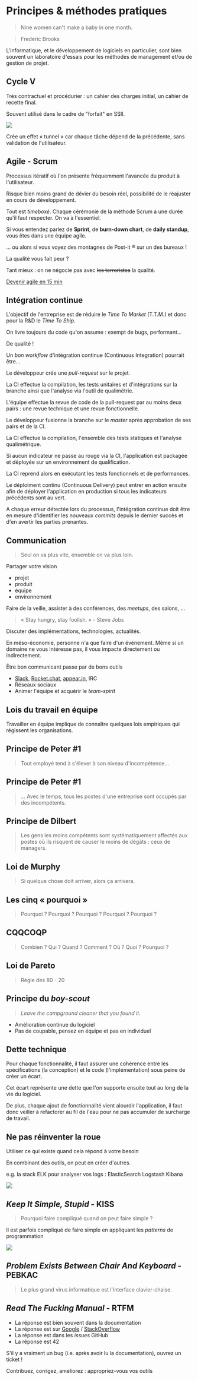 # Principes & méthodes pratiques


> Nine women can't make a baby in one month.

> Frederic Brooks


L'informatique, et le développement de logiciels en particulier, sont bien souvent un laboratoire d'essais pour les méthodes de management et/ou de gestion de projet.


## Cycle V


Très contractuel et procédurier : un cahier des charges initial, un cahier de recette final.


Souvent utilisé dans le cadre de "forfait" en SSII.


![](/doc/img/cycle_en_v.svg)


Crée un effet « tunnel » car chaque tâche dépend de la précédente, sans validation de l'utilisateur.


## Agile - Scrum


Processus itératif où l'on présente fréquemment l'avancée du produit à l'utilisateur.


Risque bien moins grand de dévier du besoin réel, possibilité de le réajuster en cours de développement.


Tout est *timeboxé*. Chaque cérémonie de la méthode Scrum a une durée qu'il faut respecter. On va à l'essentiel.


Si vous entendez parlez de **Sprint**, de **burn-down chart**, de **daily standup**, vous êtes dans une équipe agile.


... ou alors si vous voyez des montagnes de Post-it ® sur un des bureaux !


La qualité vous fait peur ?

Tant mieux : on ne négocie pas avec ~~les terroristes~~ la qualité.


[Devenir agile en 15 min](https://www.youtube.com/watch?v=3qMpB-UH9kA)


## Intégration continue


L'objectif de l'entreprise est de réduire le *Time To Market* (T.T.M.) et donc pour la R&D le *Time To Ship*.


On livre toujours du code qu'on assume : exempt de bugs, performant...

De qualité !


Un *bon* *workflow* d'intégration continue (Continuous Integration) pourrait être...


Le développeur crée une *pull-request* sur le projet.


La CI effectue la compilation, les tests unitaires et d'intégrations sur la branche ainsi que l'analyse via l'outil de qualimétrie.


L'équipe effectue la revue de code de la pull-request par au moins deux pairs : une revue technique et une revue fonctionnelle.


Le développeur fusionne la branche sur le *master* après approbation de ses pairs et de la CI.


La CI effectue la compilation, l'ensemble des tests statiques et l'analyse qualimétrique.


Si aucun indicateur ne passe au rouge via la CI, l'application est packagée et déployée sur un environnement de qualification.


La CI reprend alors en exécutant les tests fonctionnels et de performances.


Le déploiment continu (Continuous Delivery) peut entrer en action ensuite afin de déployer l'application en production si tous les indicateurs précédents sont au vert.


A chaque erreur détectée lors du processus, l'intégration continue doit être en mesure d'identifier les nouveaux *commits* depuis le dernier succès et d'en avertir les parties prenantes.


## Communication

> Seul on va plus vite, ensemble on va plus loin.


Partager votre vision
* projet
* produit
* équipe
* environnement


Faire de la veille, assister à des conférences, des *meetups*, des salons, ...


> « Stay hungry, stay foolish. » - Steve Jobs


Discuter des implémentations, technologies, actualités.


En méso-économie, personne n'a que faire d'un évènement. Même si un domaine ne vous intéresse pas, il vous impacte directement ou indirectement.


Être bon communicant passe par de bons outils


* [Slack](http://www.slack.com), [Rocket.chat](https://rocket.chat), [appear.in](https://appear.in), IRC
* Réseaux sociaux
* Animer l'équipe et acquérir le *team-spirit*


## Lois du travail en équipe


Travailler en équipe implique de connaître quelques lois empiriques qui régissent les organisations.


## Principe de Peter #1

> Tout employé tend à s'élever à son niveau d'incompétence...


## Principe de Peter #1

> ... Avec le temps, tous les postes d'une entreprise sont occupés par des incompétents.


## Principe de Dilbert

> Les gens les moins compétents sont systématiquement affectés aux postes où ils risquent de causer le moins de dégâts : ceux de managers.


## Loi de Murphy

> Si quelque chose doit arriver, alors ça arrivera.


## Les cinq « pourquoi »

> Pourquoi ? Pourquoi ? Pourquoi ? Pourquoi ? Pourquoi ?


## CQQCOQP

> Combien ? Qui ? Quand ? Comment ? Où ? Quoi ? Pourquoi ?


## Loi de Pareto

> Règle des 80 - 20


## Principe du *boy-scout*

> *Leave the campground cleaner that you found it.*


* Amélioration continue du logiciel
* Pas de coupable, pensez en équipe et pas en individuel


## Dette technique


Pour chaque fonctionnalité, il faut assurer une cohérence entre les spécifications (la conception) et le code (l'implémentation) sous peine de créer un écart.


Cet écart représente une dette que l'on supporte ensuite tout au long de la vie du logiciel.


De plus, chaque ajout de fonctionnalité vient alourdir l'application, il faut donc veiller à refactorer au fil de l'eau pour ne pas accumuler de surcharge de travail.


## Ne pas réinventer la roue


Utiliser ce qui existe quand cela répond à votre besoin


En combinant des outils, on peut en créer d'autres.

e.g. la stack ELK pour analyser vos logs : ElasticSearch Logstash Kibana


![](/doc/img/too_busy_to_improve.jpg)


## *Keep It Simple, Stupid* - KISS

> Pourquoi faire compliqué quand on peut faire simple ?


Il est parfois compliqué de faire simple en appliquant les *patterns* de programmation


![](/doc/img/simplicity.jpeg)


## *Problem Exists Between Chair And Keyboard* - PEBKAC

> Le plus grand virus informatique est l'interface clavier-chaise.


## *Read The Fucking Manual* - RTFM


* La réponse est bien souvent dans la documentation
* La réponse est sur [Google](http://lmgtfy.com/?q=google.fr&l=1) / [StackOverflow](http://lmgtfy.com/?q=stacksverflow.com&l=1)
* La réponse est dans les *issues* GitHub
* La réponse est 42


S'il y a vraiment un bug (i.e. après avoir lu la documentation), ouvrez un ticket !


Contribuez, corrigez, ameliorez : appropriez-vous vos outils
